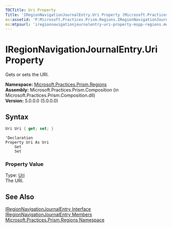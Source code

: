 ```yaml
---
TOCTitle: Uri Property
Title: 'IRegionNavigationJournalEntry.Uri Property (Microsoft.Practices.Prism.Regions)'
ms:assetid: 'P:Microsoft.Practices.Prism.Regions.IRegionNavigationJournalEntry.Uri'
ms:mtpsurl: 'iregionnavigationjournalentry-uri-property-mspp-regions.md'
---
```


# IRegionNavigationJournalEntry.Uri Property

Gets or sets the URI.

**Namespace:** [Microsoft.Practices.Prism.Regions](/patterns-practices/reference/mspp-regions-namespace)  
**Assembly:** Microsoft.Practices.Prism.Composition (in Microsoft.Practices.Prism.Composition.dll)  
**Version:** 5.0.0.0 (5.0.0.0)

## Syntax

```C#
Uri Uri { get; set; }
```

```VB
'Declaration
Property Uri As Uri
	Get
	Set
```

### Property Value

Type: [Uri](http://msdn.microsoft.com/en-us/library/txt7706a)  
The URI.

## See Also

[IRegionNavigationJournalEntry Interface](/patterns-practices/reference/iregionnavigationjournalentry-interface-mspp-regions)  
[IRegionNavigationJournalEntry Members](/patterns-practices/reference/iregionnavigationjournalentry-members-mspp-regions)  
[Microsoft.Practices.Prism.Regions Namespace](/patterns-practices/reference/mspp-regions-namespace)  